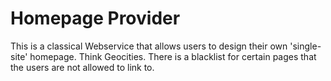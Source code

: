 # Homepage Provider
This is a classical Webservice that allows users to design their own 'single-site' homepage.
Think Geocities.
There is a blacklist for certain pages that the users are not allowed to link to.
